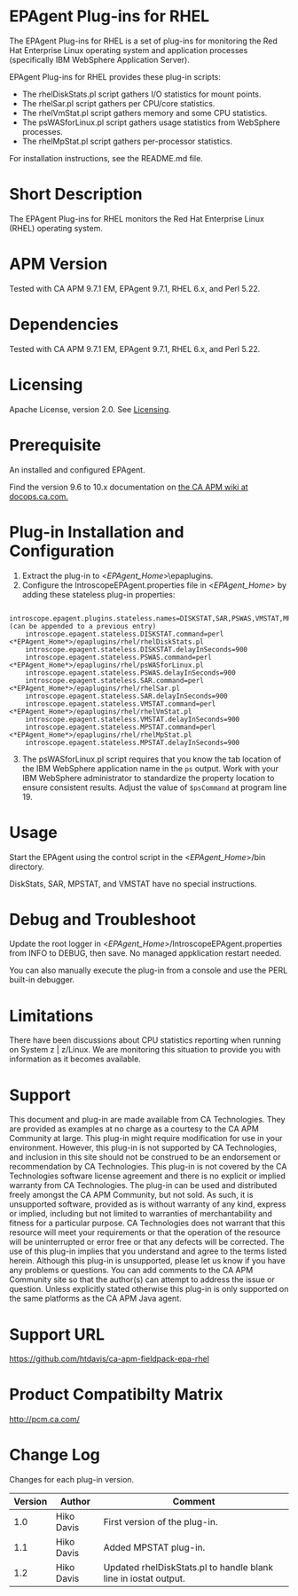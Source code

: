 # EPAgent Plug-ins for RHEL

The EPAgent Plug-ins for RHEL is a set of plug-ins for monitoring the Red Hat Enterprise Linux operating system and application processes (specifically IBM WebSphere Application Server).

EPAgent Plug-ins for RHEL provides these plug-in scripts:
* The rhelDiskStats.pl script gathers I/O statistics for mount points.
* The rhelSar.pl script gathers per CPU/core statistics.
* The rhelVmStat.pl script gathers memory and some CPU statistics.
* The psWASforLinux.pl script gathers usage statistics from WebSphere processes.
* The rhelMpStat.pl script gathers per-processor statistics.

For installation instructions, see the README.md file.

# Short Description
The EPAgent Plug-ins for RHEL monitors the Red Hat Enterprise Linux (RHEL) operating system.

# APM Version
Tested with CA APM 9.7.1 EM, EPAgent 9.7.1, RHEL 6.x, and Perl 5.22.

# Dependencies
Tested with CA APM 9.7.1 EM, EPAgent 9.7.1, RHEL 6.x, and Perl 5.22.

# Licensing
Apache License, version 2.0. See [Licensing](https://www.apache.org/licenses/LICENSE-2.0).

# Prerequisite
An installed and configured EPAgent.

Find the version 9.6 to 10.x documentation on [the CA APM wiki at docops.ca.com.](https://docops.ca.com)

# Plug-in Installation and Configuration

1. Extract the plug-in to <*EPAgent_Home*>\epaplugins.
2. Configure the IntroscopeEPAgent.properties file in <*EPAgent_Home*> by adding these stateless plug-in properties:
```
    introscope.epagent.plugins.stateless.names=DISKSTAT,SAR,PSWAS,VMSTAT,MPSTAT (can be appended to a previous entry)
    introscope.epagent.stateless.DISKSTAT.command=perl <*EPAgent_Home*>/epaplugins/rhel/rhelDiskStats.pl
    introscope.epagent.stateless.DISKSTAT.delayInSeconds=900
    introscope.epagent.stateless.PSWAS.command=perl <*EPAgent_Home*>/epaplugins/rhel/psWASforLinux.pl
    introscope.epagent.stateless.PSWAS.delayInSeconds=900
    introscope.epagent.stateless.SAR.command=perl <*EPAgent_Home*>/epaplugins/rhel/rhelSar.pl
    introscope.epagent.stateless.SAR.delayInSeconds=900
    introscope.epagent.stateless.VMSTAT.command=perl <*EPAgent_Home*>/epaplugins/rhel/rhelVmStat.pl
    introscope.epagent.stateless.VMSTAT.delayInSeconds=900
    introscope.epagent.stateless.MPSTAT.command=perl <*EPAgent_Home*>/epaplugins/rhel/rhelMpStat.pl
    introscope.epagent.stateless.MPSTAT.delayInSeconds=900
```
3. The psWASforLinux.pl script requires that you know the tab location of the IBM WebSphere application name in the `ps` output.
Work with your IBM WebSphere administrator to standardize the property location to ensure consistent results. Adjust the value of `$psCommand` at program line 19.

# Usage
Start the EPAgent using the control script in the <*EPAgent_Home*>/bin directory.

DiskStats, SAR, MPSTAT, and VMSTAT have no special instructions.

# Debug and Troubleshoot
Update the root logger in <*EPAgent_Home*>/IntroscopeEPAgent.properties from INFO to DEBUG, then save. No managed appklication restart needed.

You can also manually execute the plug-in from a console and use the PERL built-in debugger.

# Limitations
There have been discussions about CPU statistics reporting when running on System z | z/Linux. We are monitoring this situation to provide you with information as it becomes available.

# Support
This document and plug-in are made available from CA Technologies. They are provided as examples at no charge as a courtesy to the CA APM Community at large. This plug-in might require modification for use in your environment. However, this plug-in is not supported by CA Technologies, and inclusion in this site should not be construed to be an endorsement or recommendation by CA Technologies. This plug-in is not covered by the CA Technologies software license agreement and there is no explicit or implied warranty from CA Technologies. The plug-in can be used and distributed freely amongst the CA APM Community, but not sold. As such, it is unsupported software, provided as is without warranty of any kind, express or implied, including but not limited to warranties of merchantability and fitness for a particular purpose. CA Technologies does not warrant that this resource will meet your requirements or that the operation of the resource will be uninterrupted or error free or that any defects will be corrected. The use of this plug-in implies that you understand and agree to the terms listed herein.
Although this plug-in is unsupported, please let us know if you have any problems or questions. You can add comments to the CA APM Community site so that the author(s) can attempt to address the issue or question.
Unless explicitly stated otherwise this plug-in is only supported on the same platforms as the CA APM Java agent.

# Support URL
https://github.com/htdavis/ca-apm-fieldpack-epa-rhel

# Product Compatibilty Matrix
http://pcm.ca.com/

# Change Log
Changes for each plug-in version.

Version | Author | Comment
--------|--------|--------
1.0 | Hiko Davis | First version of the plug-in.
1.1 | Hiko Davis | Added MPSTAT plug-in.
1.2 | Hiko Davis | Updated rhelDiskStats.pl to handle blank line in iostat output.